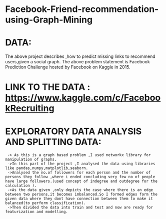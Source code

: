 # Facebook-Friend-recommendation-using-Graph-Mining

# DATA:
   The above project describes ,how to predict missing links to recommend users,given a social graph.
    The above problem statement is  Facebook Prediction Challenge hosted by Facebook on Kaggle in 2015.
# LINK TO THE DATA :  https://www.kaggle.com/c/FacebookRecruiting

# EXPLORATORY DATA ANALYSIS AND SPLITTING DATA:
     -> As this is a graph based problem ,I used networkx library for manipulation of graphs.
     ->In this part of the project ,I analysed the data using libraries like pandas,numpy,matplotlib,seaborn.
     ->Analysed the no.of followers for each person and the number of persons they follow ,where i ended concluding very few no of people have large followers.(used concept of indegree and outdegree for the calculation ).
     ->As the data given ,only depicts the case where there is an edge between two persons,it becomes imbalanced.So I formed edges form the given data where they dont have connection between them to make it balanced(to perform classification).
     ->Then divided the data into train and test and now are ready for featurization and modelling.
       
      






